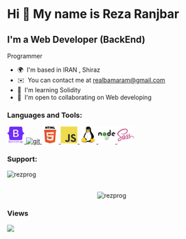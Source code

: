 Hi 👋 My name is Reza Ranjbar
==============================

I'm a Web Developer (BackEnd)
-------------

Programmer

* 🌍  I'm based in IRAN , Shiraz
* ✉️  You can contact me at [realbamaram@gmail.com](mailto:realbamaram@gmail.com)
* 🧠  I'm learning Solidity
* 🤝  I'm open to collaborating on Web developing

<h3 align="left">Languages and Tools:</h3>
<p align="left"> <a href="https://getbootstrap.com" target="_blank" rel="noreferrer"> <img src="https://raw.githubusercontent.com/devicons/devicon/master/icons/bootstrap/bootstrap-plain-wordmark.svg" alt="bootstrap" width="40" height="40"/> </a> <a href="https://git-scm.com/" target="_blank" rel="noreferrer"> <img src="https://www.vectorlogo.zone/logos/git-scm/git-scm-icon.svg" alt="git" width="40" height="40"/> </a> <a href="https://www.w3.org/html/" target="_blank" rel="noreferrer"> <img src="https://raw.githubusercontent.com/devicons/devicon/master/icons/html5/html5-original-wordmark.svg" alt="html5" width="40" height="40"/> </a> <a href="https://developer.mozilla.org/en-US/docs/Web/JavaScript" target="_blank" rel="noreferrer"> <img src="https://raw.githubusercontent.com/devicons/devicon/master/icons/javascript/javascript-original.svg" alt="javascript" width="40" height="40"/> </a> <a href="https://www.linux.org/" target="_blank" rel="noreferrer"> <img src="https://raw.githubusercontent.com/devicons/devicon/master/icons/linux/linux-original.svg" alt="linux" width="40" height="40"/> </a> <a href="https://nodejs.org" target="_blank" rel="noreferrer"> <img src="https://raw.githubusercontent.com/devicons/devicon/master/icons/nodejs/nodejs-original-wordmark.svg" alt="nodejs" width="40" height="40"/> </a> <a href="https://sass-lang.com" target="_blank" rel="noreferrer"> <img src="https://raw.githubusercontent.com/devicons/devicon/master/icons/sass/sass-original.svg" alt="sass" width="40" height="40"/> </a> </p>

<h3 align="left">Support:</h3>
<p><a href="https://www.coffeebede.com/rezprog"> <img align="left" src="https://cdn.buymeacoffee.com/buttons/v2/default-yellow.png" height="50" width="210" alt="rezprog" /></a></p><br><br>
 
<p><img align="center" src="https://github-readme-streak-stats.herokuapp.com/?user=rezprog&" alt="rezprog" /></p>

### Views
[![](https://visitcount.itsvg.in/api?id=rezProg&label=Profile%20Views&color=1&icon=0&pretty=true)](https://visitcount.itsvg.in)
